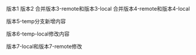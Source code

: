 版本1
版本2
合并版本3-remote和版本3-local
合并版本4-remote和版本4-local

版本5-temp分支新增内容

版本6-temp-local修改内容


版本7-local和版本7-remote修改



